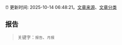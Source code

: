 :alarm_clock: 更新时间: 2025-10-14 06:48:21。[文章来源](/README.md)、[文章分类](/TAGS.md)

## 报告


> 关键字：`报告`、`月报`



